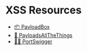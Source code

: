 # XSS Resources

- [📦 PayloadBox](https://github.com/payloadbox/xss-payload-list)
- [💯 PayloadsAllTheThings](https://github.com/swisskyrepo/PayloadsAllTheThings/tree/master/XSS%20Injection)
- [🕵️‍♂️ PortSwigger](https://portswigger.net/web-security/cross-site-scripting/cheat-sheet)
